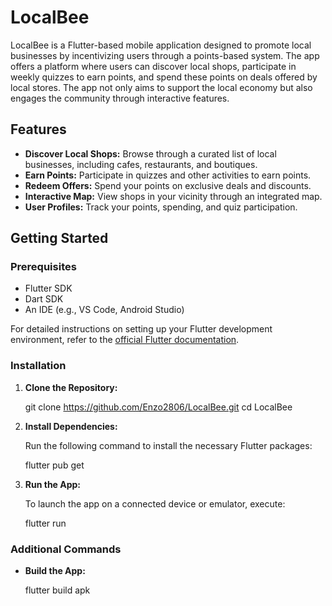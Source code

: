 # LocalBee

LocalBee is a Flutter-based mobile application designed to promote local businesses by incentivizing users through a points-based system. The app offers a platform where users can discover local shops, participate in weekly quizzes to earn points, and spend these points on deals offered by local stores. The app not only aims to support the local economy but also engages the community through interactive features.

## Features

- **Discover Local Shops:** Browse through a curated list of local businesses, including cafes, restaurants, and boutiques.
- **Earn Points:** Participate in quizzes and other activities to earn points.
- **Redeem Offers:** Spend your points on exclusive deals and discounts.
- **Interactive Map:** View shops in your vicinity through an integrated map.
- **User Profiles:** Track your points, spending, and quiz participation.

## Getting Started

### Prerequisites

- Flutter SDK
- Dart SDK
- An IDE (e.g., VS Code, Android Studio)

For detailed instructions on setting up your Flutter development environment, refer to the [official Flutter documentation](https://flutter.dev/docs/get-started/install).

### Installation

1. **Clone the Repository:**

   git clone https://github.com/Enzo2806/LocalBee.git
   cd LocalBee

2. **Install Dependencies:**

   Run the following command to install the necessary Flutter packages:

   flutter pub get

3. **Run the App:**

   To launch the app on a connected device or emulator, execute:

   flutter run

### Additional Commands

- **Build the App:**

  flutter build apk
